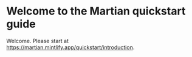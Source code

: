 # Welcome to the Martian quickstart guide

Welcome. Please start at https://martian.mintlify.app/quickstart/introduction.

